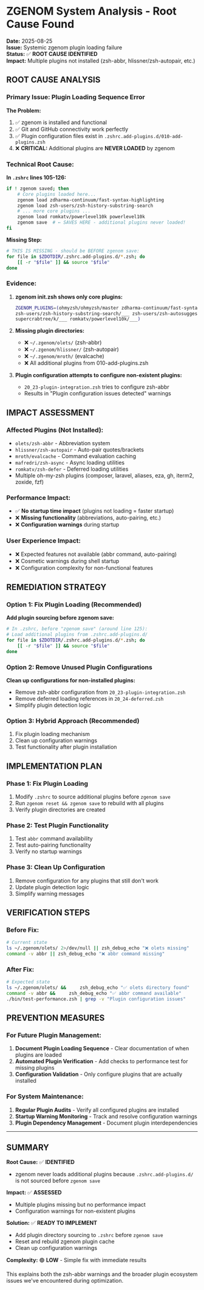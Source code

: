 # ZGENOM System Analysis - Root Cause Found

**Date:** 2025-08-25  
**Issue:** Systemic zgenom plugin loading failure  
**Status:** ✅ **ROOT CAUSE IDENTIFIED**  
**Impact:** Multiple plugins not installed (zsh-abbr, hlissner/zsh-autopair, etc.)

## **ROOT CAUSE ANALYSIS**

### **Primary Issue: Plugin Loading Sequence Error**

**The Problem:**
1. ✅ zgenom is installed and functional
2. ✅ Git and GitHub connectivity work perfectly  
3. ✅ Plugin configuration files exist in `.zshrc.add-plugins.d/010-add-plugins.zsh`
4. ❌ **CRITICAL:** Additional plugins are **NEVER LOADED** by zgenom

### **Technical Root Cause:**

**In `.zshrc` lines 105-126:**
```bash
if ! zgenom saved; then
    # Core plugins loaded here...
    zgenom load zdharma-continuum/fast-syntax-highlighting
    zgenom load zsh-users/zsh-history-substring-search
    # ... more core plugins ...
    zgenom load romkatv/powerlevel10k powerlevel10k
    zgenom save  # ← SAVES HERE - additional plugins never loaded!
fi
```

**Missing Step:**
```bash
# THIS IS MISSING - should be BEFORE zgenom save:
for file in $ZDOTDIR/.zshrc.add-plugins.d/*.zsh; do
    [[ -r "$file" ]] && source "$file"
done
```

### **Evidence:**

1. **zgenom init.zsh shows only core plugins:**
   ```bash
   ZGENOM_PLUGINS=(ohmyzsh/ohmyzsh/master zdharma-continuum/fast-syntax-highlighting/___ 
   zsh-users/zsh-history-substring-search/___ zsh-users/zsh-autosuggestions/___ 
   supercrabtree/k/___ romkatv/powerlevel10k/___)
   ```

2. **Missing plugin directories:**
   - ❌ `~/.zgenom/olets/` (zsh-abbr)
   - ❌ `~/.zgenom/hlissner/` (zsh-autopair)  
   - ❌ `~/.zgenom/mroth/` (evalcache)
   - ❌ All additional plugins from 010-add-plugins.zsh

3. **Plugin configuration attempts to configure non-existent plugins:**
   - `20_23-plugin-integration.zsh` tries to configure zsh-abbr
   - Results in "Plugin configuration issues detected" warnings

## **IMPACT ASSESSMENT**

### **Affected Plugins (Not Installed):**
- `olets/zsh-abbr` - Abbreviation system
- `hlissner/zsh-autopair` - Auto-pair quotes/brackets
- `mroth/evalcache` - Command evaluation caching
- `mafredri/zsh-async` - Async loading utilities
- `romkatv/zsh-defer` - Deferred loading utilities
- Multiple oh-my-zsh plugins (composer, laravel, aliases, eza, gh, iterm2, zoxide, fzf)

### **Performance Impact:**
- ✅ **No startup time impact** (plugins not loading = faster startup)
- ❌ **Missing functionality** (abbreviations, auto-pairing, etc.)
- ❌ **Configuration warnings** during startup

### **User Experience Impact:**
- ❌ Expected features not available (abbr command, auto-pairing)
- ❌ Cosmetic warnings during shell startup
- ❌ Configuration complexity for non-functional features

## **REMEDIATION STRATEGY**

### **Option 1: Fix Plugin Loading (Recommended)**
**Add plugin sourcing before zgenom save:**
```bash
# In .zshrc, before "zgenom save" (around line 125):
# Load additional plugins from .zshrc.add-plugins.d/
for file in $ZDOTDIR/.zshrc.add-plugins.d/*.zsh; do
    [[ -r "$file" ]] && source "$file"
done
```

### **Option 2: Remove Unused Plugin Configurations**
**Clean up configurations for non-installed plugins:**
- Remove zsh-abbr configuration from `20_23-plugin-integration.zsh`
- Remove deferred loading references in `20_24-deferred.zsh`
- Simplify plugin detection logic

### **Option 3: Hybrid Approach (Recommended)**
1. Fix plugin loading mechanism
2. Clean up configuration warnings
3. Test functionality after plugin installation

## **IMPLEMENTATION PLAN**

### **Phase 1: Fix Plugin Loading**
1. Modify `.zshrc` to source additional plugins before `zgenom save`
2. Run `zgenom reset && zgenom save` to rebuild with all plugins
3. Verify plugin directories are created

### **Phase 2: Test Plugin Functionality**
1. Test `abbr` command availability
2. Test auto-pairing functionality
3. Verify no startup warnings

### **Phase 3: Clean Up Configuration**
1. Remove configuration for any plugins that still don't work
2. Update plugin detection logic
3. Simplify warning messages

## **VERIFICATION STEPS**

### **Before Fix:**
```bash
# Current state
ls ~/.zgenom/olets/ 2>/dev/null || zsh_debug_echo "❌ olets missing"
command -v abbr || zsh_debug_echo "❌ abbr command missing"
```

### **After Fix:**
```bash
# Expected state
ls ~/.zgenom/olets/ &&     zsh_debug_echo "✅ olets directory found"
command -v abbr &&     zsh_debug_echo "✅ abbr command available"
./bin/test-performance.zsh | grep -v "Plugin configuration issues"
```

## **PREVENTION MEASURES**

### **For Future Plugin Management:**
1. **Document Plugin Loading Sequence** - Clear documentation of when plugins are loaded
2. **Automated Plugin Verification** - Add checks to performance test for missing plugins
3. **Configuration Validation** - Only configure plugins that are actually installed

### **For System Maintenance:**
1. **Regular Plugin Audits** - Verify all configured plugins are installed
2. **Startup Warning Monitoring** - Track and resolve configuration warnings
3. **Plugin Dependency Management** - Document plugin interdependencies

---

## **SUMMARY**

**Root Cause:** ✅ **IDENTIFIED**  
- zgenom never loads additional plugins because `.zshrc.add-plugins.d/` is not sourced before `zgenom save`

**Impact:** ✅ **ASSESSED**  
- Multiple plugins missing but no performance impact
- Configuration warnings for non-existent plugins

**Solution:** ✅ **READY TO IMPLEMENT**  
- Add plugin directory sourcing to `.zshrc` before `zgenom save`
- Reset and rebuild zgenom plugin cache
- Clean up configuration warnings

**Complexity:** 🟢 **LOW** - Simple fix with immediate results

This explains both the zsh-abbr warnings and the broader plugin ecosystem issues we've encountered during optimization.
